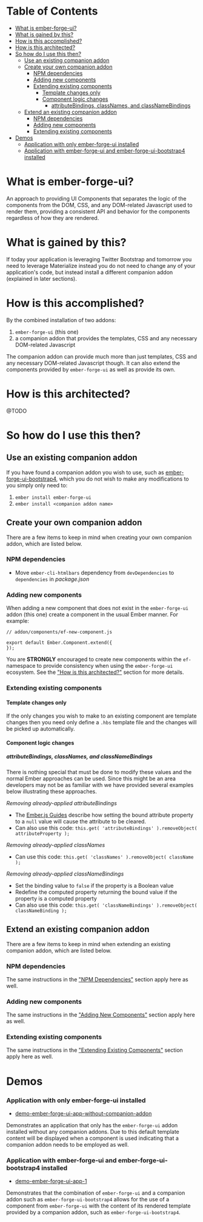 # Table of Contents

* [What is ember-forge-ui?](#what-is-ember-forge-ui)
* [What is gained by this?](#what-is-gained-by-this)
* [How is this accomplished?](#how-is-this-accomplished)
* [How is this architected?](#how-is-this-architected)
* [So how do I use this then?](#so-how-do-i-use-this-then)
    * [Use an existing companion addon](#use-an-existing-companion-addon)
    * [Create your own companion addon](#create-your-own-companion-addon)
        * [NPM dependencies](#npm-dependencies)
        * [Adding new components](#adding-new-components)
        * [Extending existing components](#extending-existing-components)
            * [Template changes only](#template-changes-only)
            * [Component logic changes](#component-logic-changes)
                * [attributeBindings, classNames, and classNameBindings](#attributebindings-classnames-and-classnamebindings)
    * [Extend an existing companion addon](#extend-an-existing-companion-addon)
        * [NPM dependencies](#npm-dependencies-1)
        * [Adding new components](#adding-new-components-1)
        * [Extending existing components](#extending-existing-components-1)
* [Demos](#demos)
  * [Application with only ember-forge-ui installed](#application-with-only-ember-forge-ui-installed)
  * [Application with ember-forge-ui and ember-forge-ui-bootstrap4 installed](#application-with-ember-forge-ui-and-ember-forge-ui-bootstrap4-installed)


# What is ember-forge-ui?

An approach to providing UI Components that separates the logic of the components from the DOM, CSS, and any DOM-related Javascript used to render them, providing a consistent API and behavior for the components regardless of how they are rendered.


# What is gained by this?

If today your application is leveraging Twitter Bootstrap and tomorrow you need to leverage Materialize instead you do not need to change any of your application's code, but instead install a different companion addon (explained in later sections).


# How is this accomplished?

By the combined installation of two addons:

1. `ember-forge-ui` (this one)
2. a companion addon that provides the templates, CSS and any necessary DOM-related Javascript

The companion addon can provide much more than just templates, CSS and any necessary DOM-related Javascript though.  It can also extend the components provided by `ember-forge-ui` as well as provide its own.


# How is this architected?

@TODO


# So how do I use this then?

## Use an existing companion addon

If you have found a companion addon you wish to use, such as [ember-forge-ui-bootstrap4](https://github.com/ember-forge/ember-forge-ui-bootstrap4), which you do not wish to make any modifications to you simply only need to:

1. `ember install ember-forge-ui`
2. `ember install <companion addon name>`


## Create your own companion addon

There are a few items to keep in mind when creating your own companion addon, which are listed below.

### NPM dependencies

* Move `ember-cli-htmlbars` dependency from `devDependencies` to `dependencies` in *package.json*


### Adding new components

When adding a new component that does not exist in the `ember-forge-ui` addon (this one) create a component in the usual Ember manner.  For example:

```
// addon/components/ef-new-component.js

export default Ember.Component.extend({
});
```

You are **STRONGLY** encouraged to create new components within the `ef-` namespace to provide consistency when using the `ember-forge-ui` ecosystem. See the ["How is this architected?"](#how-is-this-architected) section for more details.


### Extending existing components

#### Template changes only

If the only changes you wish to make to an existing component are template changes then you need only define a `.hbs` template file and the changes will be picked up automatically.

#### Component logic changes

##### attributeBindings, classNames, and classNameBindings

There is nothing special that must be done to modify these values and the normal Ember approaches can be used.  Since this might be an area developers may not be as familiar with we have provided several examples below illustrating these approaches.

*Removing already-applied attributeBindings*

* The [Ember.js Guides](https://guides.emberjs.com/v2.5.0/components/customizing-a-components-element/#toc_customizing-attributes) describe how setting the bound attribute property to a `null` value will cause the attribute to be cleared.
* Can also use this code: `this.get( 'attributeBindings' ).removeObject( attributeProperty );`

*Removing already-applied classNames*

* Can use this code: `this.get( 'classNames' ).removeObject( className );`

*Removing already-applied classNameBindings*

* Set the binding value to `false` if the property is a Boolean value
* Redefine the computed property returning the bound value if the property is a computed property
* Can also use this code: `this.get( 'classNameBindings' ).removeObject( classNameBinding );`


## Extend an existing companion addon

There are a few items to keep in mind when extending an existing companion addon, which are listed below.

### NPM dependencies

The same instructions in the ["NPM Dependencies"](#npm-dependencies) section apply here as well.


### Adding new components

The same instructions in the ["Adding New Components"](#adding-new-components) section apply here as well.


### Extending existing components

The same instructions in the ["Extending Existing Components"](#extending-existing-components) section apply here as well.


# Demos

### Application with only ember-forge-ui installed

* [demo-ember-forge-ui-app-without-companion-addon](https://github.com/ember-forge/demo-ember-forge-ui-app-without-companion-addon)

Demonstrates an application that only has the `ember-forge-ui` addon installed without any companion addons.  Due to this default template content will be displayed when a component is used indicating that a companion addon needs to be employed as well.


### Application with ember-forge-ui and ember-forge-ui-bootstrap4 installed

* [demo-ember-forge-ui-app-1](https://github.com/ember-forge/demo-ember-forge-ui-app-1)

Demonstrates that the combination of `ember-forge-ui` and a companion addon such as `ember-forge-ui-bootstrap4` allows for the use of a component from `ember-forge-ui` with the content of its rendered template provided by a companion addon, such as `ember-forge-ui-bootstrap4`.

